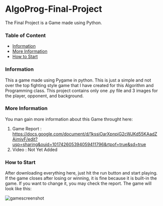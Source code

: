 # AlgoProg-Final-Project
The Final Project is a Game made using Python.

### Table of Content 
- [Information](#information)
- [More Information](#more-information)
- [How to Start](#results)


### Information 
This a game made using Pygame in python. This is just a simple and not over the top fighting style game that I have created for this Algorithm and Programming class. This project contains only one .py file and 3 images for the player, opponent, and background. 

### More Information
You man gain more information about this Game throught here:
1. Game Report : https://docs.google.com/document/d/1kssiOarXpnpiG2cWJKd55KAadZAimivF/edit?usp=sharing&ouid=101742605394059411796&rtpof=true&sd=true
2. Video : Not Yet Added

### How to Start
After downloading everything here, just hit the run button and start playing. If the game closes after losing or winning, it is fine because it is built-in the game. If you want to change it, you may check the report. The game will look like this:

![gamescreenshot](file:///Users/jasonhardjawidjaja/Desktop/Rport%20screenshot/gamescreenshot.png)

